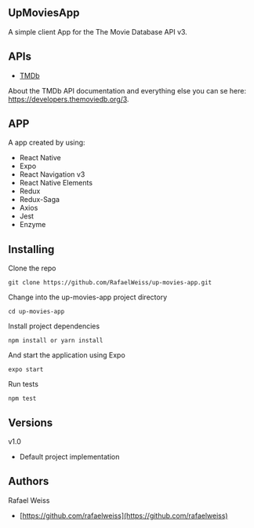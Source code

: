 ## UpMoviesApp

A simple client App for the The Movie Database API v3.

## APIs

- [TMDb](https://developers.themoviedb.org/3/getting-started/introduction)

About the TMDb API documentation and everything else you can se here: https://developers.themoviedb.org/3.

## APP

A app created by using: 
- React Native
- Expo
- React Navigation v3
- React Native Elements
- Redux
- Redux-Saga
- Axios
- Jest
- Enzyme

## Installing

Clone the repo

```
git clone https://github.com/RafaelWeiss/up-movies-app.git
```

Change into the up-movies-app project directory

```
cd up-movies-app
```

Install project dependencies

```
npm install or yarn install
```

And start the application using Expo

```
expo start
```

Run tests

```
npm test
```

## Versions

v1.0

-   Default project implementation

## Authors

Rafael Weiss

-   [https://github.com/rafaelweiss](https://github.com/rafaelweiss)
